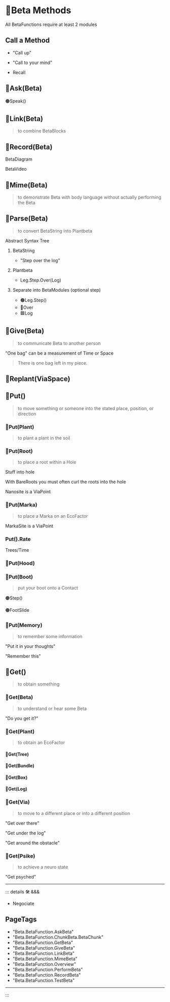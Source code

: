 # 🔷<beta>Beta Methods</beta>

All BetaFunctions require at least 2 modules

## Call a Method

- "Call up"

- "Call to your mind"

- Recall

## 🔷<beta>Ask(Beta)</beta>

🟠<move>Speak()</move>

## 🔷<beta>Link(Beta)</beta>

> to combine BetaBlocks

## 🔷<beta>Record(Beta)</beta>

BetaDiagram

BetaVideo

## 🔷<beta>Mime(Beta)</beta>

> to demonstrate Beta with body language without actually performing the Beta

## 🔷<beta>Parse(Beta)</beta>

> to convert BetaString into Plantbeta

Abstract Syntax Tree

1. <beta>BetaString</beta>
    - "Step over the log"

2. <beta>Plantbeta</beta>
    - Leg.Step.Over(Log)

3. Separate into <beta>BetaModules</beta> (optional step)
    - 🟠<move>Leg.Step()</move>
    - 🔻<via>Over</via>
    - 🟩<eko>Log</eko>

## 🔷<beta>Give(Beta)</beta>

> to communicate Beta to another person

"One bag" can be a measurement of Time or Space

> There is one bag left in my piece.

## 🔷<beta>Replant(<via>ViaSpace</via>)</beta>

## 🔷<beta>Put()</beta>

> to move something or someone into the stated place, position, or direction

### 🔷<beta>Put(<eko>Plant</eko>)</beta>

> to plant a plant in the soil

### 🔷<beta>Put(<eko>Root</eko>)</beta>

> to place a root within a Hole

Stuff into hole

With BareRoots you must often curl the roots into the hole

<eko>Nanosite</eko> is a ViaPoint

### 🔷<beta>Put(<via>Marka</via>)</beta>

> to place a Marka on an EcoFactor

<via>MarkaSite</via> is a ViaPoint

### Put().Rate

Trees/Time

### 🔷<beta>Put(<move>Hood</move>)</beta>

### 🔷<beta>Put(<move>Boot</move>)</beta>

> put your boot onto a Contact

🟠<move>Step()</move>

🟠<move>FootSlide</move>

### 🔷<beta>Put(<psike>Memory</psike>)</beta>

> to remember some information

"Put it in your thoughts"

"Remember this"

## 🔷<beta>Get()</beta>

> to obtain something

### 🔷<beta>Get(Beta)</beta>

> to understand or hear some Beta

"Do you get it?"

### 🔷<beta>Get(<eko>Plant</eko>)</beta>

> to obtain an EcoFactor

#### 🔷<beta>Get(<eko>Tree</eko>)</beta>

#### 🔷<beta>Get(<eko>Bundle</eko>)</beta>

#### 🔷<beta>Get(<eko>Box</eko>)</beta>

#### 🔷<beta>Get(<eko>Log</eko>)</beta>

### 🔷<beta>Get(<via>Via</via>)</beta>

> to move to a different place or into a different position

"Get over there"

"Get under the log"

"Get around the obstacle"

### 🔷<beta>Get(<psike>Psike</psike>)</beta>

> to achieve a neuro state

"Get psyched"

---

<!-- =================================================== -->
<!-- =================================================== -->
<!-- =================================================== -->
<!-- =================================================== -->
<!-- =================================================== -->
::: details 🛠 <dev>&&&</dev>

- Negociate

<h2>PageTags</h2>

- "Beta.BetaFunction.AskBeta"
- "Beta.BetaFunction.ChunkBeta.BetaChunk"
- "Beta.BetaFunction.GetBeta"
- "Beta.BetaFunction.GiveBeta"
- "Beta.BetaFunction.LinkBeta"
- "Beta.BetaFunction.MimeBeta"
- "Beta.BetaFunction.Overview"
- "Beta.BetaFunction.PerformBeta"
- "Beta.BetaFunction.RecordBeta"
- "Beta.BetaFunction.TestBeta"

---

:::
